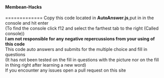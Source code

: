 <h4>Membean-Hacks</h4>
=============
  Copy this code located in <strong>AutoAnswer.js</strong>,put in in the console 
  and hit enter<br> (To find the console click f12 and select the farthest tab to the right (Called console))
  <br>
	<strong>I am not responsible for any negative repercussions from your using of this code</strong>
	<br>
	This code auto answers and submits for the multiple choice and fill in questions	
	<br>
	(It has not been tested on the fill in questions with the picture nor on the fill in thing right after learning a new word)
	<br>
	If you encounter any issues open a pull request on this site
	<br>
